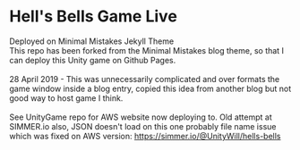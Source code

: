 # Hell's Bells Game Live 
Deployed on Minimal Mistakes Jekyll Theme<br>
This repo has been forked from the Minimal Mistakes blog theme, so that I can deploy this Unity game on Github Pages.<br>
<br>
28 April 2019 - This was unnecessarily complicated and over formats the game window inside a blog entry, copied this idea from another blog but not good way to host game I think.<br>
<br>
See UnityGame repo for AWS website now deploying to.
Old attempt at SIMMER.io also, JSON doesn't load on this one probably file name issue which was fixed on AWS version:
https://simmer.io/@UnityWill/hells-bells<br><br>


